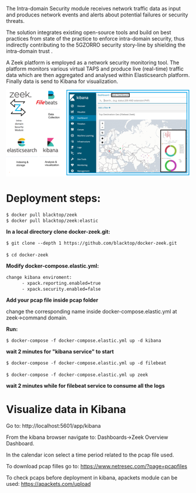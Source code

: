 The  Intra-domain  Security  module  receives  network  traffic  data  as  input  and  produces  network events  and  alerts  about  potential  failures  or  security  threats. 

The solution integrates existing open-source tools and build on best practices from state of the practice to enforce intra-domain security, thus indirectly contributing to the 5GZORRO security story-line by shielding the intra-domain trust .

A Zeek platform is employed as a network security monitoring tool. 
The platform monitors various virtual TAPS and produce live (real-time) traffic data which are then aggregated and analysed within Elasticsearch platform. Finally data is send to Kibana for visualization.

![](https://github.com/almpertoerspamer/intrasecurity_test/blob/main/architecture.png)

# Deployment steps:
```
$ docker pull blacktop/zeek
$ docker pull blacktop/zeek:elastic
```
**In a local directory clone docker-zeek.git:**
```
$ git clone --depth 1 https://github.com/blacktop/docker-zeek.git

$ cd docker-zeek
```
**Modify docker-compose.elastic.yml:**
```
change kibana enviroment:
      - xpack.reporting.enabled=true
      - xpack.security.enabled=false
```
**Add your pcap file inside pcap folder**

 change the corresponding name inside docker-compose.elastic.yml at zeek->command domain.

**Run:**
```
$ docker-compose -f docker-compose.elastic.yml up -d kibana
```
**wait 2 minutes for "kibana service" to start**
```
$ docker-compose -f docker-compose.elastic.yml up -d filebeat

$ docker-compose -f docker-compose.elastic.yml up zeek
```
**wait 2 minutes while for filebeat service to consume all the logs**

# Visualize data in Kibana 
Go to: 
http://localhost:5601/app/kibana 

From the kibana browser navigate to: Dashboards->Zeek Overview Dashboard.

In the calendar icon select a time period related to the pcap file used.

To download pcap filles go to:
https://www.netresec.com/?page=pcapfiles

To check pcaps before deployment in kibana, apackets module can be used:
https://apackets.com/upload


